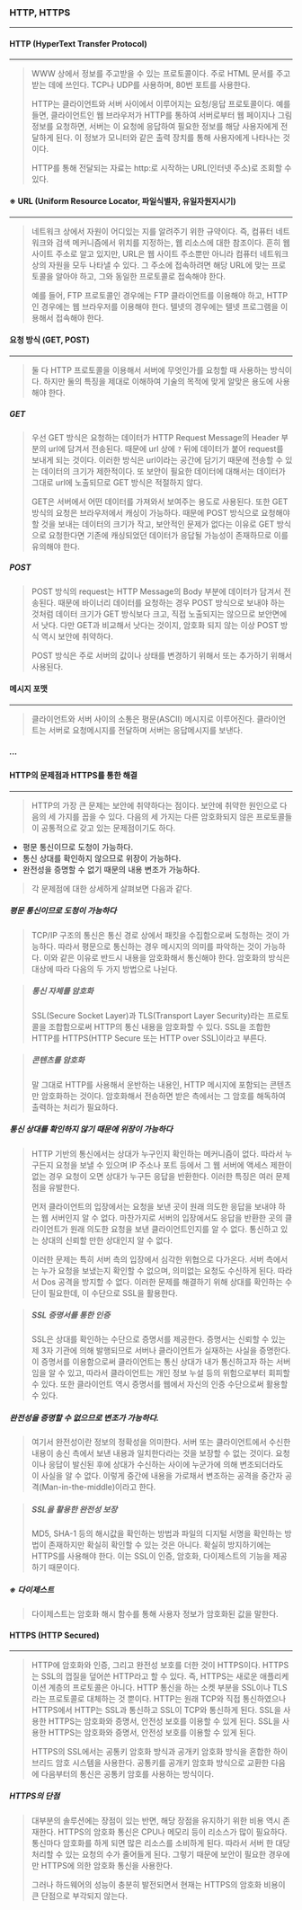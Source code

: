 ### HTTP, HTTPS

------

#### HTTP (HyperText Transfer Protocol)

------

> WWW 상에서 정보를 주고받을 수 있는 프로토콜이다. 주로 HTML 문서를 주고받는 데에 쓰인다. TCP나 UDP를 사용하며, 80번 포트를 사용한다. 
>
> HTTP는 클라이언트와 서버 사이에서 이루어지는 요청/응답 프로토콜이다. 예를 들면, 클라이언트인 웹 브라우저가 HTTP를 통하여 서버로부터 웹 페이지나 그림 정보를 요청하면, 서버는 이 요청에 응답하여 필요한 정보를 해당 사용자에게 전달하게 된다. 이 정보가 모니터와 같은 출력 장치를 통해 사용자에게 나타나는 것이다.
>
> HTTP를 통해 전달되는 자료는 http:로 시작하는 URL(인터넷 주소)로 조회할 수 있다. 





#### ※ URL (Uniform Resource Locator, 파일식별자, 유일자원지시기)

------

> 네트워크 상에서 자원이 어디있는 지를 알려주기 위한 규약이다. 즉, 컴퓨터 네트워크와 검색 메커니즘에서 위치를 지정하는, 웹 리소스에 대한 참조이다. 흔히 웹 사이트 주소로 알고 있지만, URL은 웹 사이트 주소뿐만 아니라 컴퓨터 네트워크상의 자원을 모두 나타낼 수 있다. 그 주소에 접속하려면 해당 URL에 맞는 프로토콜을 알아야 하고, 그와 동일한 프로토콜로 접속해야 한다.
>
> 예를 들어, FTP 프로토콜인 경우에는 FTP 클라이언트를 이용해야 하고, HTTP인 경우에는 웹 브라우저를 이용해야 한다. 텔넷의 경우에는 텔넷 프로그램을 이용해서 접속해야 한다.





#### 요청 방식 (GET, POST)

------

> 둘 다 HTTP 프로토콜을 이용해서 서버에 무엇인가를 요청할 때 사용하는 방식이다. 하지만 둘의 특징을 제대로 이해하여 기술의 목적에 맞게 알맞은 용도에 사용해야 한다.

##### GET

> 우선 GET 방식은 요청하는 데이터가 HTTP Request Message의 Header 부분의 url에 담겨서 전송된다. 때문에 url 상에 `?` 뒤에 데이터가 붙어 request를 보내게 되는 것이다. 이러한 방식은 url이라는 공간에 담기기 때문에 전송할 수 있는 데이터의 크기가 제한적이다. 또 보안이 필요한 데이터에 대해서는 데이터가 그대로 url에 노출되므로 GET 방식은 적절하지 않다.
>
> GET은 서버에서 어떤 데이터를 가져와서 보여주는 용도로 사용된다. 또한 GET 방식의 요청은 브라우저에서 캐싱이 가능하다. 때문에 POST 방식으로 요청해야 할 것을 보내는 데이터의 크기가 작고, 보안적인 문제가 없다는 이유로 GET 방식으로 요청한다면 기존에 캐싱되었던 데이터가 응답될 가능성이 존재하므로 이를 유의해야 한다.

##### POST

> POST 방식의 request는 HTTP Message의 Body 부분에 데이터가 담겨서 전송된다. 때문에 바이너리 데이터를 요청하는 경우 POST 방식으로 보내야 하는 것처럼 데이터 크기가 GET 방식보다 크고, 직접 노출되지는 않으므로 보안면에서 낫다. 다만 GET과 비교해서 낫다는 것이지, 암호화 되지 않는 이상 POST 방식 역시 보안에 취약하다.
>
> POST 방식은 주로 서버의 값이나 상태를 변경하기 위해서 또는 추가하기 위해서 사용된다.





#### 메시지 포맷

------

> 클라이언트와 서버 사이의 소통은 평문(ASCII) 메시지로 이루어진다. 클라이언트는 서버로 요청메시지를 전달하며 서버는 응답메시지를 보낸다.

##### ...





#### HTTP의 문제점과 HTTPS를 통한 해결

------

> HTTP의 가장 큰 문제는 보안에 취약하다는 점이다. 보안에 취약한 원인으로 다음의 세 가지를 꼽을 수 있다. 다음의 세 가지는 다른 암호화되지 않은 프로토콜들이 공통적으로 갖고 있는 문제점이기도 하다.

* 평문 통신이므로 도청이 가능하다.
* 통신 상대를 확인하지 않으므로 위장이 가능하다.
* 완전성을 증명할 수 없기 때문의 내용 변조가 가능하다.

> 각 문제점에 대한 상세하게 살펴보면 다음과 같다.



##### 평문 통신이므로 도청이 가능하다

> TCP/IP 구조의 통신은 통신 경로 상에서 패킷을 수집함으로써 도청하는 것이 가능하다. 따라서 평문으로 통신하는 경우 메시지의 의미를 파악하는 것이 가능하다. 이와 같은 이유로 반드시 내용을 암호화해서 통신해야 한다. 암호화의 방식은 대상에 따라 다음의 두 가지 방법으로 나뉜다.

> ##### 통신 자체를 암호화
>
> SSL(Secure Socket Layer)과 TLS(Transport Layer Security)라는 프로토콜을 조합함으로써 HTTP의 통신 내용을 암호화할 수 있다. SSL을 조합한 HTTP를 HTTPS(HTTP Secure 또는 HTTP over SSL)이라고 부른다. 

> ##### 콘텐츠를 암호화
>
> 말 그대로 HTTP를 사용해서 운반하는 내용인, HTTP 메시지에 포함되는 콘텐츠만 암호화하는 것이다. 암호화해서 전송하면 받은 측에서는 그 암호를 해독하여 출력하는 처리가 필요하다.



##### 통신 상대를 확인하지 않기 때문에 위장이 가능하다

> HTTP 기반의 통신에서는 상대가 누구인지 확인하는 메커니즘이 없다. 따라서 누구든지 요청을 보낼 수 있으며 IP 주소나 포트 등에서 그 웹 서버에 액세스 제한이 없는 경우 요청이 오면 상대가 누구든 응답을 반환한다. 이러한 특징은 여러 문제점을 유발한다.
>
> 먼저 클라이언트의 입장에서는 요청을 보낸 곳이 원래 의도한 응답을 보내야 하는 웹 서버인지 알 수 없다. 마찬가지로 서버의 입장에서도 응답을 반환한 곳의 클라이언트가 원래 의도한 요청을 보낸 클라이언트인지를 알 수 없다. 통신하고 있는 상대의 신뢰할 만한 상대인지 알 수 없다.
>
> 이러한 문제는 특히 서버 측의 입장에서 심각한 위협으로 다가온다. 서버 측에서는 누가 요청을 보냈는지 확인할 수 없으며, 의미없는 요청도 수신하게 된다. 따라서 Dos 공격을 방지할 수 없다. 이러한 문제를 해결하기 위해 상대를 확인하는 수단이 필요한데, 이 수단으로 SSL을 활용한다.

> ##### SSL 증명서를 통한 인증
>
> SSL은 상대를 확인하는 수단으로 증명서를 제공한다. 증명서는 신뢰할 수 있는 제 3자 기관에 의해 발행되므로 서버나 클라이언트가 실재하는 사실을 증명한다. 이 증명서를 이용함으로써 클라이언트는 통신 상대가 내가 통신하고자 하는 서버임을 알 수 있고, 따라서 클라이언트는 개인 정보 누설 등의 위험으로부터 회피할 수 있다. 또한 클라이언트 역시 증명서를 웹에서 자신의 인증 수단으로써 활용할 수 있다.



##### 완전성을 증명할 수 없으므로 변조가 가능하다.

> 여기서 완전성이란 정보의 정확성을 의미한다. 서버 또는 클라이언트에서 수신한 내용이 송신 측에서 보낸 내용과 일치한다라는 것을 보장할 수 없는 것이다. 요청이나 응답이 발신된 후에 상대가 수신하는 사이에 누군가에 의해 변조되더라도 이 사실을 알 수 없다. 이렇게 중간에 내용을 가로채서 변조하는 공격을 중간자 공격(Man-in-the-middle)이라고 한다.

> ##### SSL을 활용한 완전성 보장
>
> MD5, SHA-1 등의 해시값을 확인하는 방법과 파일의 디지털 서명을 확인하는 방법이 존재하지만 확실히 확인할 수 있는 것은 아니다. 확실히 방지하기에는 HTTPS를 사용해야 한다. 이는 SSL이 인증, 암호화, 다이제스트의 기능을 제공하기 때문이다.

##### ※ 다이제스트

> 다이제스트는 암호화 해시 함수를 통해 사용자 정보가 암호화된 값을 말한다.





#### HTTPS (HTTP Secured)

------

> HTTP에 암호화와 인증, 그리고 완전성 보호를 더한 것이 HTTPS이다. HTTPS는 SSL의 껍질을 덮어쓴 HTTP라고 할 수 있다. 즉, HTTPS는 새로운 애플리케이션 계층의 프로토콜은 아니다. HTTP 통신을 하는 소켓 부분을 SSL이나 TLS라는 프로토콜로 대체하는 것 뿐이다. HTTP는 원래 TCP와 직접 통신하였으나 HTTPS에서 HTTP는 SSL과 통신하고 SSL이 TCP와 통신하게 된다. SSL을 사용한 HTTPS는 암호화와 증명서, 안전성 보호를 이용할 수 있게 된다. SSL을 사용한 HTTPS는 암호화와 증명서, 안전성 보호를 이용할 수 있게 된다.
>
> HTTPS의 SSL에서는 공통키 암호화 방식과 공개키 암호화 방식을 혼합한 하이브리드 암호 시스템을 사용한다. 공통키를 공개키 암호화 방식으로 교환한 다음에 다음부터의 통신은 공통키 암호를 사용하는 방식이다.



##### HTTPS의 단점

> 대부분의 솔루션에는 장점이 있는 반면, 해당 장점을 유지하기 위한 비용 역시 존재한다. HTTPS의 암호화 통신은 CPU나 메모리 등이 리소스가 많이 필요하다. 통신마다 암호화를 하게 되면 많은 리소스를 소비하게 된다. 따라서 서버 한 대당 처리할 수 있는 요청의 수가 줄어들게 된다. 그렇기 때문에 보안이 필요한 경우에만 HTTPS에 의한 암호화 통신을 사용한다.
>
> 그러나 하드웨어의 성능이 충분히 발전되면서 현재는 HTTPS의 암호화 비용이 큰 단점으로 부각되지 않는다.







